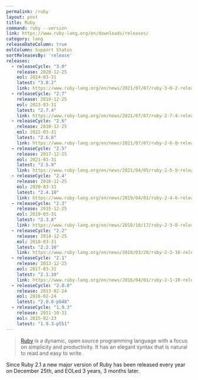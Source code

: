 ```yaml
---
permalink: /ruby
layout: post
title: Ruby
command: ruby --version
link: https://www.ruby-lang.org/en/downloads/releases/
category: lang
releaseDateColumn: true
eolColumn: Support Status
sortReleasesBy: 'release'
releases:
  - releaseCycle: "3.0"
    release: 2020-12-25
    eol: 2024-03-31
    latest: "3.0.2"
    link: https://www.ruby-lang.org/en/news/2021/07/07/ruby-3-0-2-released/
  - releaseCycle: "2.7"
    release: 2019-12-25
    eol: 2023-03-31
    latest: "2.7.4"
    link: https://www.ruby-lang.org/en/news/2021/07/07/ruby-2-7-4-released/
  - releaseCycle: "2.6"
    release: 2018-12-25
    eol: 2022-03-31
    latest: "2.6.8"
    link: https://www.ruby-lang.org/en/news/2021/07/07/ruby-2-6-8-released/
  - releaseCycle: "2.5"
    release: 2017-12-25
    eol: 2021-03-31
    latest: "2.5.9"
    link: https://www.ruby-lang.org/en/news/2021/04/05/ruby-2-5-9-released/
  - releaseCycle: "2.4"
    release: 2016-12-25
    eol: 2020-03-31
    latest: "2.4.10"
    link: https://www.ruby-lang.org/en/news/2019/04/01/ruby-2-4-6-released/
  - releaseCycle: "2.3"
    release: 2015-12-25
    eol: 2019-03-31
    latest: "2.3.8"
    link: https://www.ruby-lang.org/en/news/2018/10/17/ruby-2-3-8-released/
  - releaseCycle: "2.2"
    release: 2014-12-25
    eol: 2018-03-31
    latest: "2.2.10"
    link: https://www.ruby-lang.org/en/news/2018/03/28/ruby-2-2-10-released/
  - releaseCycle: "2.1"
    release: 2013-12-25
    eol: 2017-03-31
    latest: "2.1.10"
    link: https://www.ruby-lang.org/en/news/2016/04/01/ruby-2-1-10-released/
  - releaseCycle: "2.0.0"
    release: 2013-02-24
    eol: 2016-02-24
    latest: "2.0.0-p648"
  - releaseCycle: "1.9.3"
    release: 2011-10-31
    eol: 2015-02-23
    latest: "1.9.3-p551"
---
```


> [Ruby](https://www.ruby-lang.org/) is a dynamic, open source programming language with a focus on simplicity and productivity. It has an elegant syntax that is natural to read and easy to write.

Since Ruby 2.1 a new major version of Ruby has been released every year on December 25th, and EOLed 3 years, 3 months later.
